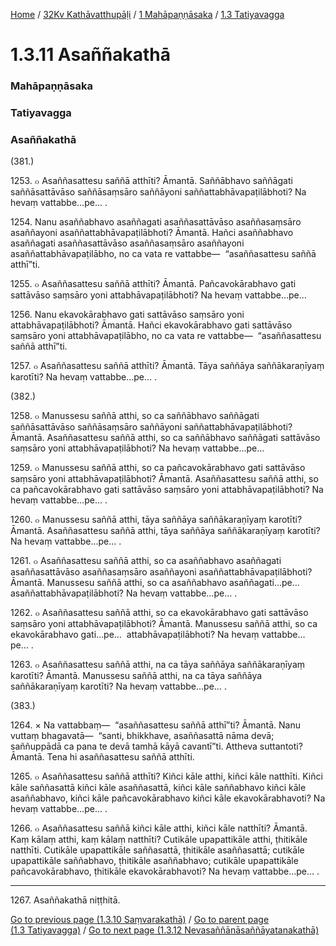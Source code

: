 
[Home](/) / [32Kv Kathāvatthupāḷi](../../../32Kv.md) / [1 Mahāpaṇṇāsaka](../../1.md) / [1.3 Tatiyavagga](../1.3.md)

# 1.3.11 Asaññakathā

### Mahāpaṇṇāsaka

### Tatiyavagga

### Asaññakathā

(381.)

1253\. ๐ Asaññasattesu saññā atthīti? Āmantā. Saññābhavo saññāgati saññāsattāvāso saññāsaṃsāro saññāyoni saññattabhāvapaṭilābhoti? Na hevaṃ vattabbe…pe… .

1254\. Nanu asaññabhavo asaññagati asaññasattāvāso asaññasaṃsāro asaññayoni asaññattabhāvapaṭilābhoti? Āmantā. Hañci asaññabhavo asaññagati asaññasattāvāso asaññasaṃsāro asaññayoni asaññattabhāvapaṭilābho, no ca vata re vattabbe—  “asaññasattesu saññā atthī”ti.

1255\. ๐ Asaññasattesu saññā atthīti? Āmantā. Pañcavokārabhavo gati sattāvāso saṃsāro yoni attabhāvapaṭilābhoti? Na hevaṃ vattabbe…pe…

1256\. Nanu ekavokārabhavo gati sattāvāso saṃsāro yoni attabhāvapaṭilābhoti? Āmantā. Hañci ekavokārabhavo gati sattāvāso saṃsāro yoni attabhāvapaṭilābho, no ca vata re vattabbe—  “asaññasattesu saññā atthī”ti.

1257\. ๐ Asaññasattesu saññā atthīti? Āmantā. Tāya saññāya saññākaraṇīyaṃ karotīti? Na hevaṃ vattabbe…pe… .

(382.)

1258\. ๐ Manussesu saññā atthi, so ca saññābhavo saññāgati saññāsattāvāso saññāsaṃsāro saññāyoni saññattabhāvapaṭilābhoti? Āmantā. Asaññasattesu saññā atthi, so ca saññābhavo saññāgati sattāvāso saṃsāro yoni attabhāvapaṭilābhoti? Na hevaṃ vattabbe…pe…

1259\. ๐ Manussesu saññā atthi, so ca pañcavokārabhavo gati sattāvāso saṃsāro yoni attabhāvapaṭilābhoti? Āmantā. Asaññasattesu saññā atthi, so ca pañcavokārabhavo gati sattāvāso saṃsāro yoni attabhāvapaṭilābhoti? Na hevaṃ vattabbe…pe… .

1260\. ๐ Manussesu saññā atthi, tāya saññāya saññākaraṇīyaṃ karotīti? Āmantā. Asaññasattesu saññā atthi, tāya saññāya saññākaraṇīyaṃ karotīti? Na hevaṃ vattabbe…pe… .

1261\. ๐ Asaññasattesu saññā atthi, so ca asaññabhavo asaññagati asaññasattāvāso asaññasaṃsāro asaññayoni asaññattabhāvapaṭilābhoti? Āmantā. Manussesu saññā atthi, so ca asaññabhavo asaññagati…pe…  asaññattabhāvapaṭilābhoti? Na hevaṃ vattabbe…pe… .

1262\. ๐ Asaññasattesu saññā atthi, so ca ekavokārabhavo gati sattāvāso saṃsāro yoni attabhāvapaṭilābhoti? Āmantā. Manussesu saññā atthi, so ca ekavokārabhavo gati…pe…  attabhāvapaṭilābhoti? Na hevaṃ vattabbe…pe… .

1263\. ๐ Asaññasattesu saññā atthi, na ca tāya saññāya saññākaraṇīyaṃ karotīti? Āmantā. Manussesu saññā atthi, na ca tāya saññāya saññākaraṇīyaṃ karotīti? Na hevaṃ vattabbe…pe… .

(383.)

1264\. × Na vattabbaṃ—  “asaññasattesu saññā atthī”ti? Āmantā. Nanu vuttaṃ bhagavatā—  “santi, bhikkhave, asaññasattā nāma devā; saññuppādā ca pana te devā tamhā kāyā cavantī”ti. Attheva suttantoti? Āmantā. Tena hi asaññasattesu saññā atthīti.

1265\. ๐ Asaññasattesu saññā atthīti? Kiñci kāle atthi, kiñci kāle natthīti. Kiñci kāle saññasattā kiñci kāle asaññasattā, kiñci kāle saññabhavo kiñci kāle asaññabhavo, kiñci kāle pañcavokārabhavo kiñci kāle ekavokārabhavoti? Na hevaṃ vattabbe…pe… .

1266\. ๐ Asaññasattesu saññā kiñci kāle atthi, kiñci kāle natthīti? Āmantā. Kaṃ kālaṃ atthi, kaṃ kālaṃ natthīti? Cutikāle upapattikāle atthi, ṭhitikāle natthīti. Cutikāle upapattikāle saññasattā, ṭhitikāle asaññasattā; cutikāle upapattikāle saññabhavo, ṭhitikāle asaññabhavo; cutikāle upapattikāle pañcavokārabhavo, ṭhitikāle ekavokārabhavoti? Na hevaṃ vattabbe…pe… .

---

1267\. Asaññakathā niṭṭhitā.



[Go to previous page (1.3.10 Saṃvarakathā)](1.3.10.md) / [Go to parent page (1.3 Tatiyavagga)](../1.3.md) / [Go to next page (1.3.12 Nevasaññānāsaññāyatanakathā)](1.3.12.md)


